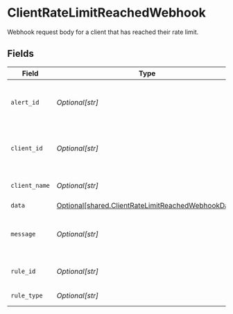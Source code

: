 # ClientRateLimitReachedWebhook

Webhook request body for a client that has reached their rate limit.


## Fields

| Field                                                                                                              | Type                                                                                                               | Required                                                                                                           | Description                                                                                                        |
| ------------------------------------------------------------------------------------------------------------------ | ------------------------------------------------------------------------------------------------------------------ | ------------------------------------------------------------------------------------------------------------------ | ------------------------------------------------------------------------------------------------------------------ |
| `alert_id`                                                                                                         | *Optional[str]*                                                                                                    | :heavy_minus_sign:                                                                                                 | Unique identifier of the webhook event.                                                                            |
| `client_id`                                                                                                        | *Optional[str]*                                                                                                    | :heavy_minus_sign:                                                                                                 | Unique identifier for your client in Codat.                                                                        |
| `client_name`                                                                                                      | *Optional[str]*                                                                                                    | :heavy_minus_sign:                                                                                                 | Name of your client in Codat.                                                                                      |
| `data`                                                                                                             | [Optional[shared.ClientRateLimitReachedWebhookData]](undefined/models/shared/clientratelimitreachedwebhookdata.md) | :heavy_minus_sign:                                                                                                 | N/A                                                                                                                |
| `message`                                                                                                          | *Optional[str]*                                                                                                    | :heavy_minus_sign:                                                                                                 | A human readable message about the webhook.                                                                        |
| `rule_id`                                                                                                          | *Optional[str]*                                                                                                    | :heavy_minus_sign:                                                                                                 | Unique identifier for the rule.                                                                                    |
| `rule_type`                                                                                                        | *Optional[str]*                                                                                                    | :heavy_minus_sign:                                                                                                 | The type of rule.                                                                                                  |